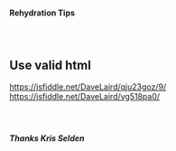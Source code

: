 #### Rehydration Tips
### &nbsp;

## Use valid html

https://jsfiddle.net/DaveLaird/qju23goz/9/
https://jsfiddle.net/DaveLaird/vg518pa0/


#### &nbsp;
##### Thanks Kris Selden
